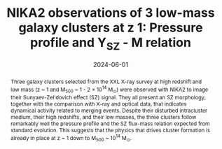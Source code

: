 ---
title: "NIKA2 observations of 3 low-mass galaxy clusters at z   1: Pressure profile and Y<SUB>SZ</SUB> - M relation"
collection: "publications"
category: "co_procs"
permalink: /publications/2024EPJWC29300002A
link: https://ui.adsabs.harvard.edu/abs/2024EPJWC.29300002A/abstract
date: 2024-06-01
venue: "mm Universe 2023 - Observing the Universe at mm Wavelengths"
citation: "Adam, R., Ricci, M., Eckert, D., et al. (2024), mm Universe 2023 - Observing the Universe at mm Wavelengths, 293, 00002."
abstract: "Three galaxy clusters selected from the XXL X-ray survey at high redshift and low mass (z ~ 1 and M<SUB>500</SUB> ~ 1 - 2 × 10<SUP>14</SUP> M<SUB>⊙</SUB>) were observed with NIKA2 to image their Sunyaev-Zel'dovich effect (SZ) signal. They all present an SZ morphology, together with the comparison with X-ray and optical data, that indicates dynamical activity related to merging events. Despite their disturbed intracluster medium, their high redshifts, and their low masses, the three clusters follow remarkably well the pressure profile and the SZ flux-mass relation expected from standard evolution. This suggests that the physics that drives cluster formation is already in place at z ~ 1 down to M<SUB>500</SUB> ~ 10<SUP>14</SUP> M<SUB>⊙</SUB>."
---